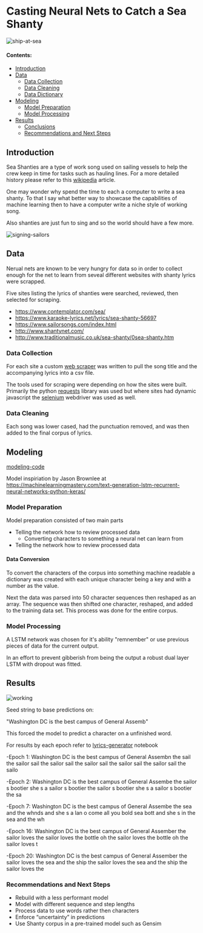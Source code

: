 # Casting Neural Nets to Catch a Sea Shanty

![ship-at-sea](./images/ship-at-sea-01.jpg)

#### Contents:
- [Introduction](#Introduction)
- [Data](#Data)
    * [Data Collection](#Data-Collection)
    * [Data Cleaning](#Data-Cleaning)
    * [Data Dictionary](#Data-Dictionary)
- [Modeling](#Modeling)
    * [Model Preparation](#Model-Preparation)
    * [Model Processing](#Model-Processing)
- [Results](#Results)
    * [Conclusions](#Conclusions)
    * [Recommendations and Next Steps](#Recommendations-and-Next-Steps)


## Introduction
Sea Shanties are a type of work song used on sailing vessels to help the crew keep in time for tasks such as hauling lines. For a more detailed history please refer to this [wikipedia](https://en.wikipedia.org/wiki/Sea_shanty) article.

One may wonder why spend the time to each a computer to write a sea shanty. To that I say what better way to showcase the capabilities of machine learning then to have a computer write a niche style of working song.

Also shanties are just fun to sing and so the world should have a few more.

![signing-sailors](./images/singing-sailors.jpg)

## Data
Nerual nets are known to be very hungry for data so in order to collect enough for the net to learn from seveal different websites with shanty lyrics were scrapped.

Five sites listing the lyrics of shanties were searched, reviewed, then selected for scraping.
- https://www.contemplator.com/sea/
- https://www.karaoke-lyrics.net/lyrics/sea-shanty-56697
- https://www.sailorsongs.com/index.html
- http://www.shantynet.com/
- http://www.traditionalmusic.co.uk/sea-shanty/0sea-shanty.htm

### Data Collection
For each site a custom [web scraper](./code/scrapers) was written to pull the song title and the accompanying lyrics into a csv file.

The tools used for scraping were depending on how the sites were built. Primarily the python [requests](https://requests.readthedocs.io/en/master/) library was used but where sites had dynamic javascript the [selenium](https://www.selenium.dev/) webdriver was used as well.

### Data Cleaning
Each song was lower cased, had the punctuation removed, and was then added to the final corpus of lyrics.


## Modeling
[modeling-code](./code/model/model-building/model-building.ipynb)

Model inspiriation by Jason Brownlee at https://machinelearningmastery.com/text-generation-lstm-recurrent-neural-networks-python-keras/

### Model Preparation
Model preparation consisted of two main parts
- Telling the network how to review processed data
  - Converting characters to something a neural net can learn from
- Telling the network how to review processed data

#### Data Conversion
To convert the characters of the corpus into something machine readable a dictionary was created with each unique character being a key and with a number as the value.

Next the data was parsed into 50 character sequences then reshaped as an array. The sequence was then shifted one character, reshaped, and added to the training data set. This process was done for the entire corpus.





### Model Processing

A LSTM network was chosen for it's ability "remnember" or use previous pieces of data for the current output.

In an effort to prevent gibberish from being the output a robust dual layer LSTM with dropout was fitted.


## Results

![working](./images/Halyards.jpg)

Seed string to base predictions on:

"Washington DC is the best campus of General Assemb"

This forced the model to predict a character on a unfinished word.

For results by each epoch refer to [lyrics-generator](./code/model/lyric-generation/lyrics-generator.ipynb) notebook

-Epoch 1:
Washington DC is the best campus of General Assembn the sail the sailor sail the sailor sail the sailor sail the sailor sail the sailor sail the sailo

-Epoch 2:
Washington DC is the best campus of General Assembe the sailor s bootier she s a sailor s bootier the sailor s bootier she s a sailor s bootier the sa

-Epoch 7:
Washington DC is the best campus of General Assembe the sea and the whnds and she s a lan o come all you bold sea bott and she s in the sea and the wh

-Epoch 16:
Washington DC is the best campus of General Assember the sailor loves the sailor loves the bottle oh the sailor loves the bottle oh the sailor loves t

-Epoch 20:
Washington DC is the best campus of General Assember the sailor loves the sea and the ship the sailor loves the sea and the ship the sailor loves the

### Recommendations and Next Steps
- Rebuild with a less performant model
- Model with different sequence and step lengths
- Process data to use words rather then characters
- Enforce “uncertainty” in predictions
- Use Shanty corpus in a pre-trained model such as Gensim

